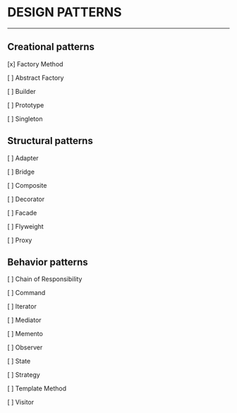 # DESIGN PATTERNS
---

## Creational patterns

[x] Factory Method

[ ] Abstract Factory 

[ ] Builder

[ ] Prototype 

[ ] Singleton


## Structural patterns

[ ] Adapter

[ ] Bridge 

[ ] Composite 

[ ] Decorator

[ ] Facade

[ ] Flyweight

[ ] Proxy

## Behavior patterns

[ ] Chain of Responsibility

[ ] Command

[ ] Iterator

[ ] Mediator

[ ] Memento

[ ] Observer 

[ ] State

[ ] Strategy

[ ] Template Method

[ ] Visitor